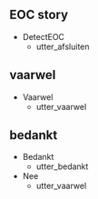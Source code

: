 ## EOC story
* DetectEOC
    - utter_afsluiten
    
## vaarwel
* Vaarwel
    - utter_vaarwel

## bedankt
* Bedankt
    - utter_bedankt
* Nee
    - utter_vaarwel

